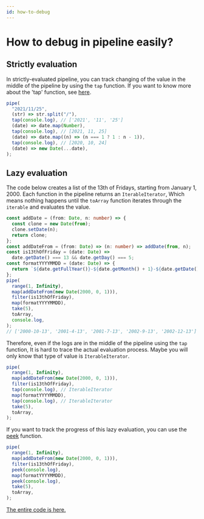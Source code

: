 ```yaml
---
id: how-to-debug
---
```


# How to debug in pipeline easily?

## Strictly evaluation

In strictly-evaluated pipeline, you can track changing of the value in the middle of the pipeline by using the `tap` function.
If you want to know more about the 'tap' function, see [here](https://fxts.dev/docs/tap).

```typescript
pipe(
  "2021/11/25",
  (str) => str.split("/"),
  tap(console.log), // ['2021', '11', '25']
  (date) => date.map(Number),
  tap(console.log), // [2021, 11, 25]
  (date) => date.map((n) => (n === 1 ? 1 : n - 1)),
  tap(console.log), // [2020, 10, 24]
  (date) => new Date(...date),
);
```

## Lazy evaluation

The code below creates a list of the 13th of Fridays, starting from January 1, 2000. Each function in the pipeline returns an `IterableIterator`, Which means nothing happens until the `toArray` function iterates through the `iterable` and evaluates the value.

```typescript
const addDate = (from: Date, n: number) => {
  const clone = new Date(from);
  clone.setDate(n);
  return clone;
};
const addDateFrom = (from: Date) => (n: number) => addDate(from, n);
const is13thOfFriday = (date: Date) =>
  date.getDate() === 13 && date.getDay() === 5;
const formatYYYYMMDD = (date: Date) => {
  return `${date.getFullYear()}-${date.getMonth() + 1}-${date.getDate()}`;
};
pipe(
  range(1, Infinity),
  map(addDateFrom(new Date(2000, 0, 1))),
  filter(is13thOfFriday),
  map(formatYYYYMMDD),
  take(5),
  toArray,
  console.log,
);
// ['2000-10-13', '2001-4-13', '2001-7-13', '2002-9-13', '2002-12-13']
```

Therefore, even if the logs are in the middle of the pipeline using the `tap` function, It is hard to trace the actual evaluation process. Maybe you will only know that type of value is `IterableIterator`.

```typescript
pipe(
  range(1, Infinity),
  map(addDateFrom(new Date(2000, 0, 1))),
  filter(is13thOfFriday),
  tap(console.log), // IterableIterator
  map(formatYYYYMMDD),
  tap(console.log), // IterableIterator
  take(5),
  toArray,
);
```

If you want to track the progress of this lazy evaluation, you can use the [peek](https://fxts.dev/docs/peek) function.

```typescript
pipe(
  range(1, Infinity),
  map(addDateFrom(new Date(2000, 0, 1))),
  filter(is13thOfFriday),
  peek(console.log),
  map(formatYYYYMMDD),
  peek(console.log),
  take(5),
  toArray,
);
```

[The entire code is here.](https://codesandbox.io/s/how-to-debug-t2tmb?file=/src/index.ts)
